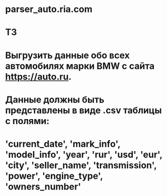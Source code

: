 # parser_auto.ria.com
# ТЗ
# Выгрузить данные обо всех автомобилях марки BMW с сайта https://auto.ru.
# Данные должны быть представлены в виде .csv таблицы с полями:
# 'current_date', 'mark_info', 'model_info', 'year', 'rur', 'usd', 'eur', 'city', 'seller_name', 'transmission', 'power', 'engine_type', 'owners_number'
